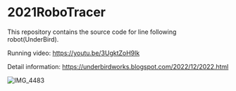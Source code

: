 # 2021RoboTracer

This repository contains the source code for line following robot(UnderBird). 

Running video: https://youtu.be/3UgktZoH9lk

Detail information: https://underbirdworks.blogspot.com/2022/12/2022.html

![IMG_4483](https://user-images.githubusercontent.com/39794518/210294285-be3aaf24-93c0-4a69-bd8a-81fc2d9c3190.jpg)
